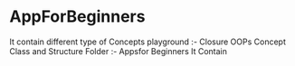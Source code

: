 # AppForBeginners
It contain different type of Concepts 
playground :- Closure
               OOPs Concept
               Class and Structure 
Folder  :- Appsfor Beginners
It Contain 

